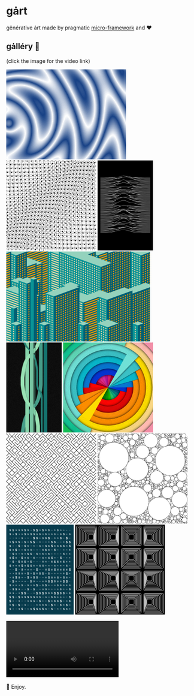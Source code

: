 # gȧrt

gënérative ȧrt made by pragmatic [micro-framework](gartwork/README.md) and ❤️


## gȧlléry 🍭

(click the image for the video link)

<a href="arts/plasma/README.md" float="left"><img src="arts/plasma/plasma.png" width="320"></a>
<a href="arts/circledots/README.md" float="left"><img src="arts/circledots/circledots.png" height="240"></a>
<a href="arts/joydiv/README.md" float="left"><img src="arts/joydiv/joydiv.png" height="240"></a>
<a href="arts/skyscraper/README.md" float="left"><img src="arts/skyscraper/skyscraper.png" height="240"></a>
<a href="arts/falllines/README.md" float="left"><img src="arts/falllines/falllines.png" height="240"></a>
<a href="arts/kaleiircle/README.md" float="left"><img src="arts/kaleiircle/kaleiircle.png" height="240"></a>
<a href="arts/ticktiletock/README.md" float="left"><img src="arts/ticktiletock/ticktiletock.png" width="240"></a>
<a href="arts/bubbles/README.md" float="left"><img src="arts/bubbles/Bubbles2.png" width="240"></a>
<a href="arts/lettero/README.md" float="left"><img src="arts/lettero/LetterO.png" height="240"></a>
<a href="arts/roundrects/README.md" float="left"><img src="arts/roundrects/roundrects.png" height="240"></a>

![](https://www.dropbox.com/s/xa3asij4q4wrnba/roundrects.mp4?raw=1)

👋 Enjoy.
